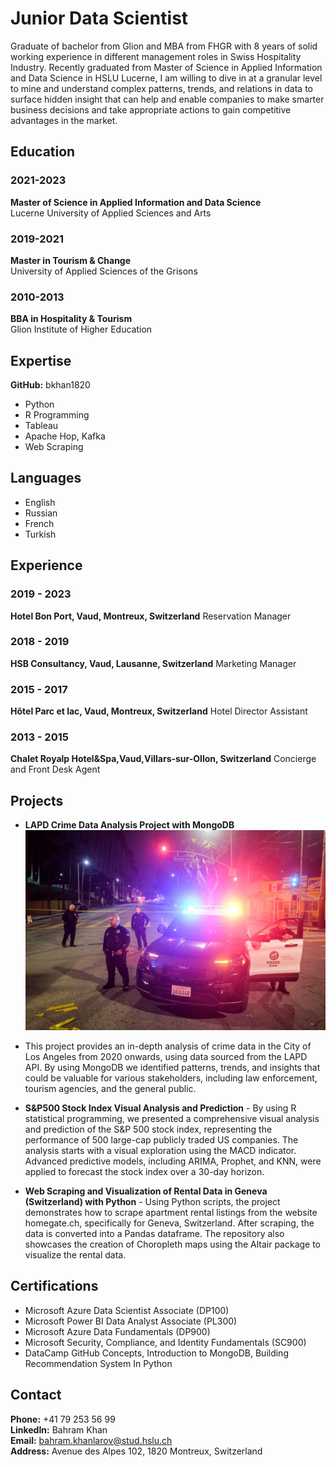 # Junior Data Scientist

Graduate of bachelor from Glion and MBA from FHGR with 8 years of solid working experience in different management roles in Swiss Hospitality Industry. Recently graduated from Master of Science in Applied Information and Data Science in HSLU Lucerne, I am willing to dive in at a granular level to mine and understand complex patterns, trends, and relations in data to surface hidden insight that can help and enable companies to make smarter business decisions and take appropriate actions to gain competitive advantages in the market.


## Education

### 2021-2023
**Master of Science in Applied Information and Data Science**  
Lucerne University of Applied Sciences and Arts

### 2019-2021
**Master in Tourism & Change**  
University of Applied Sciences of the Grisons

### 2010-2013
**BBA in Hospitality & Tourism**  
Glion Institute of Higher Education

## Expertise

**GitHub:** bkhan1820  
- Python
- R Programming
- Tableau
- Apache Hop, Kafka
- Web Scraping

## Languages
- English
- Russian
- French
- Turkish


## Experience

### 2019 - 2023
**Hotel Bon Port, Vaud, Montreux, Switzerland**
Reservation Manager

### 2018 - 2019
**HSB Consultancy, Vaud, Lausanne, Switzerland**
Marketing Manager

### 2015 - 2017
**Hôtel Parc et lac, Vaud, Montreux, Switzerland**
Hotel Director Assistant

### 2013 - 2015
**Chalet Royalp Hotel&Spa,Vaud,Villars-sur-Ollon, Switzerland**
Concierge and Front Desk Agent

## Projects

- **LAPD Crime Data Analysis Project with MongoDB**
![LAPD Crime Data Analysis Banner](assets/mongodb_photo.jpeg)
- This project provides an in-depth analysis of crime data in the City of Los Angeles from 2020 onwards, using data sourced from the LAPD API. By using MongoDB we identified patterns, trends, and insights that could be valuable for various stakeholders, including law enforcement, tourism agencies, and the general public.

- **S&P500 Stock Index Visual Analysis and Prediction** - By using R statistical programming, we presented a comprehensive visual analysis and prediction of the S&P 500 stock index, representing the performance of 500 large-cap publicly traded US companies. The analysis starts with a visual exploration using the MACD indicator. Advanced predictive models, including ARIMA, Prophet, and KNN, were applied to forecast the stock index over a 30-day horizon.

- **Web Scraping and Visualization of Rental Data in Geneva (Switzerland) with Python** - Using Python scripts, the project demonstrates how to scrape apartment rental listings from the website homegate.ch, specifically for Geneva, Switzerland. After scraping, the data is converted into a Pandas dataframe. The repository also showcases the creation of Choropleth maps using the Altair package to visualize the rental data.

## Certifications

- Microsoft Azure Data Scientist Associate (DP100)
- Microsoft Power BI Data Analyst Associate (PL300)
- Microsoft Azure Data Fundamentals (DP900)
- Microsoft Security, Compliance, and Identity Fundamentals (SC900)
- DataCamp GitHub Concepts, Introduction to MongoDB, Building Recommendation System In Python
  
 ## Contact
 
**Phone:** +41 79 253 56 99  
**LinkedIn:** Bahram Khan  
**Email:** bahram.khanlarov@stud.hslu.ch  
**Address:** Avenue des Alpes 102, 1820 Montreux, Switzerland  



